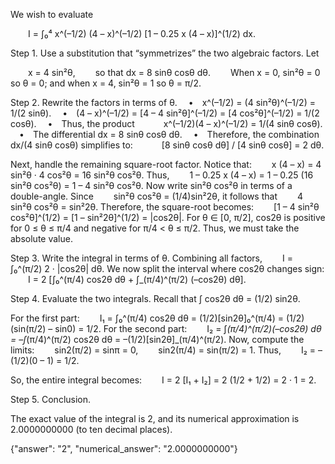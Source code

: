 We wish to evaluate

  I = ∫₀⁴ x^(–1/2) (4 – x)^(–1/2) [1 – 0.25 x (4 – x)]^(1/2) dx.

Step 1. Use a substitution that “symmetrizes” the two algebraic factors. Let

  x = 4 sin²θ,
  so that dx = 8 sinθ cosθ dθ.
  When x = 0, sin²θ = 0 so θ = 0; and when x = 4, sin²θ = 1 so θ = π/2.

Step 2. Rewrite the factors in terms of θ.
 • x^(–1/2) = (4 sin²θ)^(–1/2) = 1/(2 sinθ).
 • (4 – x)^(–1/2) = [4 – 4 sin²θ]^(–1/2) = [4 cos²θ]^(–1/2) = 1/(2 cosθ).
 • Thus, the product
   x^(–1/2)(4 – x)^(–1/2) = 1/(4 sinθ cosθ).
 • The differential dx = 8 sinθ cosθ dθ.
 • Therefore, the combination dx/(4 sinθ cosθ) simplifies to:
   [8 sinθ cosθ dθ] / [4 sinθ cosθ] = 2 dθ.

Next, handle the remaining square-root factor. Notice that:
  x (4 – x) = 4 sin²θ · 4 cos²θ = 16 sin²θ cos²θ.
Thus,
  1 – 0.25 x (4 – x) = 1 – 0.25 (16 sin²θ cos²θ) = 1 – 4 sin²θ cos²θ.
Now write sin²θ cos²θ in terms of a double-angle. Since
  sin²θ cos²θ = (1/4)sin²2θ,
it follows that
  4 sin²θ cos²θ = sin²2θ.
Therefore, the square-root becomes:
  [1 – 4 sin²θ cos²θ]^(1/2) = [1 – sin²2θ]^(1/2) = |cos2θ|.
For θ ∈ [0, π/2], cos2θ is positive for 0 ≤ θ ≤ π/4 and negative for π/4 < θ ≤ π/2. Thus, we must take the absolute value.

Step 3. Write the integral in terms of θ. Combining all factors,
  I = ∫₀^(π/2) 2 · |cos2θ| dθ.
We now split the interval where cos2θ changes sign:
  I = 2 [∫₀^(π/4) cos2θ dθ + ∫_(π/4)^(π/2) (–cos2θ) dθ].

Step 4. Evaluate the two integrals.
Recall that ∫ cos2θ dθ = (1/2) sin2θ.

For the first part:
  I₁ = ∫₀^(π/4) cos2θ dθ = (1/2)[sin2θ]₀^(π/4) = (1/2)(sin(π/2) – sin0) = 1/2.
For the second part:
  I₂ = ∫_(π/4)^(π/2)(–cos2θ) dθ = –∫_(π/4)^(π/2) cos2θ dθ = –(1/2)[sin2θ]_(π/4)^(π/2).
Now, compute the limits:
  sin2(π/2) = sinπ = 0,
  sin2(π/4) = sin(π/2) = 1.
Thus,
  I₂ = –(1/2)(0 – 1) = 1/2.

So, the entire integral becomes:
  I = 2 [I₁ + I₂] = 2 (1/2 + 1/2) = 2 · 1 = 2.

Step 5. Conclusion.

The exact value of the integral is 2, and its numerical approximation is 2.0000000000 (to ten decimal places).

{"answer": "$2$", "numerical_answer": "2.0000000000"}